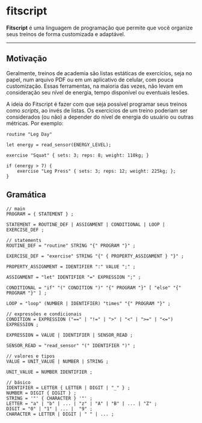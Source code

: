 # fitscript

**Fitscript** é uma linguagem de programação que permite que você organize seus treinos de forma customizada e adaptável. 

---

## Motivação

Geralmente, treinos de academia são listas estáticas de exercícios, seja no papel, num arquivo PDF ou em um aplicativo de celular, com pouca customização. Essas ferramentas, na maioria das vezes, não levam em consideração seu nível de energia, tempo disponível ou eventuais lesões.

A ideia do Fitscript é fazer com que seja possível programar seus treinos como *scripts*, ao invés de listas. Os exercícios de um treino poderiam ser considerados (ou não) a depender do nível de energia do usuário ou outras métricas. Por exemplo:

```
routine "Leg Day"

let energy = read_sensor(ENERGY_LEVEL);

exercise "Squat" { sets: 3; reps: 8; weight: 110kg; }

if (energy > 7) {
    exercise "Leg Press" { sets: 3; reps: 12; weight: 225kg; };
}
```

## Gramática

```
// main
PROGRAM = { STATEMENT } ;

STATEMENT = ROUTINE_DEF | ASSIGNMENT | CONDITIONAL | LOOP | EXERCISE_DEF ;

// statements
ROUTINE_DEF = "routine" STRING "{" PROGRAM "}" ;

EXERCISE_DEF = "exercise" STRING "{" { PROPERTY_ASSIGNMENT } "}" ;

PROPERTY_ASSIGNMENT = IDENTIFIER ":" VALUE ";" ;

ASSIGNMENT = "let" IDENTIFIER "=" EXPRESSION ";" ;

CONDITIONAL = "if" "(" CONDITION ")" "{" PROGRAM "}" [ "else" "{" PROGRAM "}" ] ;

LOOP = "loop" (NUMBER | IDENTIFIER) "times" "{" PROGRAM "}" ;

// expressões e condicionais
CONDITION = EXPRESSION ("==" | "!=" | ">" | "<" | ">=" | "<=") EXPRESSION ;

EXPRESSION = VALUE | IDENTIFIER | SENSOR_READ ;

SENSOR_READ = "read_sensor" "(" IDENTIFIER ")" ;

// valores e tipos
VALUE = UNIT_VALUE | NUMBER | STRING ;

UNIT_VALUE = NUMBER IDENTIFIER ;

// básico
IDENTIFIER = LETTER { LETTER | DIGIT | "_" } ;
NUMBER = DIGIT { DIGIT } ;
STRING = '"' { CHARACTER } '"' ;
LETTER = "a" | "b" | ... | "z" | "A" | "B" | ... | "Z" ;
DIGIT = "0" | "1" | ... |  "9" ;
CHARACTER = LETTER | DIGIT | " " | ... ;
```
